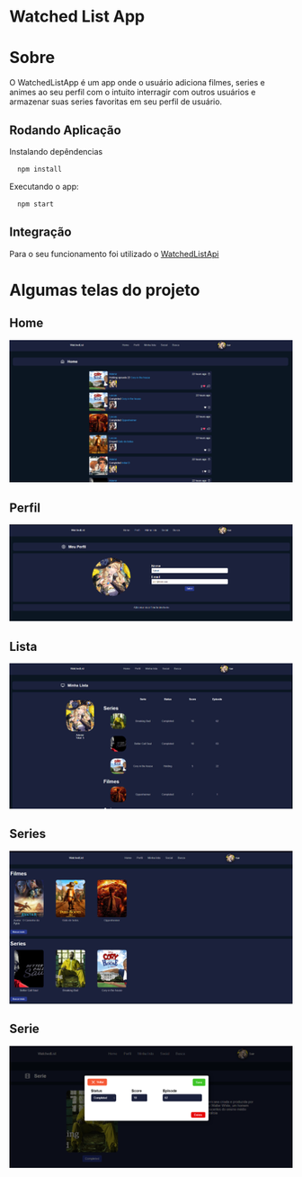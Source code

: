 # Watched List App

# Sobre

O WatchedListApp é um app onde o usuário adiciona filmes, series e animes ao seu perfil com o intuito interragir com outros usuários e armazenar suas series favoritas em seu perfil de usuário.

## Rodando Aplicação

Instalando depêndencias
```bash
  npm install
```

Executando o app:
```bash
  npm start
```

## Integração

Para o seu funcionamento foi utilizado o [WatchedListApi](https://github.com/Lukical/WatchedListApi)

# Algumas telas do projeto

## Home
![imagem1](./screenshots/imagem1.png)

## Perfil
![imagem2](./screenshots/imagem2.png)

## Lista
![imagem3](./screenshots/imagem3.png)

## Series
![imagem4](./screenshots/imagem4.png)

## Serie
![imagem5](./screenshots/imagem5.png)


